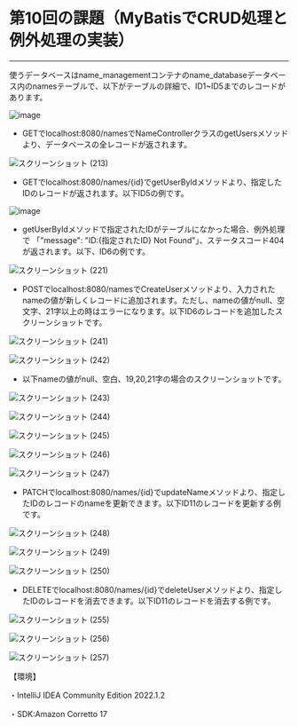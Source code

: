 # 第10回の課題（MyBatisでCRUD処理と例外処理の実装）
---

使うデータベースはname_managementコンテナのname_databaseデータベース内のnamesテーブルで、以下がテーブルの詳細で、ID1~ID5までのレコードがあります。

![image](https://user-images.githubusercontent.com/111167638/224326770-2f30b21f-3b38-4e7b-8f82-d55173e92593.png)

* GETでlocalhost:8080/namesでNameControllerクラスのgetUsersメソッドより、データベースの全レコードが返されます。

![スクリーンショット (213)](https://user-images.githubusercontent.com/111167638/224325106-2db72af1-7d64-49a5-a861-a1d964dac88b.png)

* GETでlocalhost:8080/names/{id}でgetUserByIdメソッドより、指定したIDのレコードが返されます。以下ID5の例です。

![image](https://user-images.githubusercontent.com/111167638/224325592-961ffb8c-753e-478c-8f90-6b963ec09355.png)

* getUserByIdメソッドで指定されたIDがテーブルになかった場合、例外処理で 「"message": "ID:{指定されたID} Not Found"」、ステータスコード404が返されます。以下、ID6の例です。

![スクリーンショット (221)](https://user-images.githubusercontent.com/111167638/224542421-1b0b268d-48af-4a27-8abf-a8a8f96b7fe8.png)

* POSTでlocalhost:8080/namesでCreateUserメソッドより、入力されたnameの値が新しくレコードに追加されます。ただし、nameの値がnull、空文字、21字以上の時はエラーになります。以下ID6のレコードを追加したスクリーンショットです。

![スクリーンショット (241)](https://user-images.githubusercontent.com/111167638/228142098-75995790-4747-423f-914a-548a0da96ed2.png)

![スクリーンショット (242)](https://user-images.githubusercontent.com/111167638/228142130-34c89095-2901-476a-9828-3af215d2b3be.png)

* 以下nameの値がnull、空白、19,20,21字の場合のスクリーンショットです。

![スクリーンショット (243)](https://user-images.githubusercontent.com/111167638/228142883-fae4e0ca-f538-488a-995a-73568a8221cc.png)

![スクリーンショット (244)](https://user-images.githubusercontent.com/111167638/228142806-b2007674-cc13-4eb6-bd47-8e95e3b3decc.png)

![スクリーンショット (245)](https://user-images.githubusercontent.com/111167638/228143084-63180150-6d45-4ece-b0da-c809af998fea.png)

![スクリーンショット (246)](https://user-images.githubusercontent.com/111167638/228143117-12f09455-3262-4daa-817a-f39dcf4c4b06.png)

![スクリーンショット (247)](https://user-images.githubusercontent.com/111167638/228143049-61fb7c18-c5f8-44f7-839c-8f181568fd34.png)

* PATCHでlocalhost:8080/names/{id}でupdateNameメソッドより、指定したIDのレコードのnameを更新できます。以下ID11のレコードを更新する例です。

![スクリーンショット (248)](https://user-images.githubusercontent.com/111167638/228144287-b4fb0855-6704-4d16-a25f-c2f6e540cc85.png)

![スクリーンショット (249)](https://user-images.githubusercontent.com/111167638/228144309-ccf87ccc-0a0a-47b5-9b9f-0f5fc1d4d31f.png)

![スクリーンショット (250)](https://user-images.githubusercontent.com/111167638/228144265-8032fa11-5eac-485d-9ed5-b6d7d19bd3c9.png)

* DELETEでlocalhost:8080/names/{id}でdeleteUserメソッドより、指定したIDのレコードを消去できます。以下ID11のレコードを消去する例です。

![スクリーンショット (255)](https://user-images.githubusercontent.com/111167638/228145299-6569aa49-9266-4369-b6d3-46a63f2a5de2.png)

![スクリーンショット (256)](https://user-images.githubusercontent.com/111167638/228145312-31323526-4480-4d36-8df8-953d69f6f75a.png)

![スクリーンショット (257)](https://user-images.githubusercontent.com/111167638/228145325-72e07046-8b9d-4b3e-af47-2a8d2814f3df.png)


【環境】


・IntelliJ IDEA Community Edition 2022.1.2

・SDK:Amazon Corretto 17
